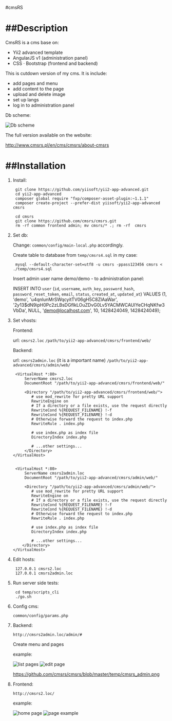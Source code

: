 #cmsRS

##Description
===========

CmsRS is a cms base on: 
* Yii2 advanced template 
* AngularJS v1 (administration panel)
* CSS · Bootstrap (frontend and backend)

This is cutdown version of my cms.
It is include:
* add pages and menu
* add content to the page
* upload and delete image
* set up langs
* log in to administration panel

Db scheme:

<img src="https://github.com/cmsrs/cmsrs/blob/master/temp/schema_cmsrs.png" alt="Db scheme" />


The full version available on the website:

http://www.cmsrs.pl/en/cms/cmsrs/about-cmsrs


##Installation
============

1. Install:

		git clone https://github.com/yiisoft/yii2-app-advanced.git
		cd yii2-app-advanced
		composer global require "fxp/composer-asset-plugin:~1.1.1"
		composer create-project --prefer-dist yiisoft/yii2-app-advanced cmsrs
		
		cd cmsrs
		git clone https://github.com/cmsrs/cmsrs.git
		rm -rf common frontend admin; mv cmsrs/* .; rm -rf  cmsrs


2. Set db:

	Change: `common/config/main-local.php` accordingly.
	
	Create table to database from `temp/cmsrs4.sql` in my case:
	
		mysql --default-character-set=utf8 -u cmsrs -ppass123456 cmsrs < ./temp/cmsrs4.sql 
	
	Insert admin user name demo/demo - to administration panel:
	
	INSERT INTO `user` (`id`, `username`, `auth_key`, `password_hash`, `password_reset_token`, `email`, `status`, `created_at`, `updated_at`) VALUES
    (1, 'demo', 'u4qnlunMrSWqcyitTV06gH5C8ZlAaWar', '$2y$13$dN9ipH0Pc2zLBsDGfIkLOuZDvG0Lv5YACMWCAUIYeCHqNKfw3VbDa', NULL, 'demo@localhost.com', 10, 1428424049, 1428424049);

3. Set vhosts:
	
	Frontend:

	 url: `cmsrs2.loc` 
	 `/path/to/yii2-app-advanced/cmsrs/frontend/web/`
	
	Backend:

	 url:  `cmsrs2admin.loc` (it is a important name)
	 `/path/to/yii2-app-advanced/cmsrs/admin/web/`


		<VirtualHost *:80>
			ServerName cmsrs2.loc
			DocumentRoot "/path/to/yii2-app-advanced/cmsrs/frontend/web/"
			
			<Directory "/path/to/yii2-app-advanced/cmsrs/frontend/web/">
               # use mod_rewrite for pretty URL support
               RewriteEngine on
               # If a directory or a file exists, use the request directly
               RewriteCond %{REQUEST_FILENAME} !-f
               RewriteCond %{REQUEST_FILENAME} !-d
               # Otherwise forward the request to index.php
               RewriteRule . index.php

               # use index.php as index file
               DirectoryIndex index.php

               # ...other settings...
			</Directory>
       </VirtualHost>


		<VirtualHost *:80>
			ServerName cmsrs2admin.loc  
			DocumentRoot "/path/to/yii2-app-advanced/cmsrs/admin/web/"
			
			<Directory "/path/to/yii2-app-advanced/cmsrs/admin/web/">
               # use mod_rewrite for pretty URL support
               RewriteEngine on
               # If a directory or a file exists, use the request directly
               RewriteCond %{REQUEST_FILENAME} !-f
               RewriteCond %{REQUEST_FILENAME} !-d
               # Otherwise forward the request to index.php
               RewriteRule . index.php

               # use index.php as index file
               DirectoryIndex index.php

               # ...other settings...
           </Directory>
       </VirtualHost>

4. Edit hosts:

		127.0.0.1 cmsrs2.loc
		127.0.0.1 cmsrs2admin.loc

5. Run server side tests:

		cd temp/scripts_cli
		./go.sh

6. Config cms:

	`common/config/params.php`


7. Backend:

	`http://cmsrs2admin.loc/admin/#`

	Create menu and pages

	example:

	<img src="https://github.com/cmsrs/cmsrs/blob/master/temp/admin_list_page2.png" alt="list pages" />

	<img src="https://github.com/cmsrs/cmsrs/blob/master/temp/admin_page_edit.png" alt="edit page" />

	https://github.com/cmsrs/cmsrs/blob/master/temp/cmsrs_admin.png



8. Frontend:

	`http://cmsrs2.loc/`

	example:

	<img src="https://github.com/cmsrs/cmsrs/blob/master/temp/front_start_page.png" alt="home page" />

	<img src="https://github.com/cmsrs/cmsrs/blob/master/temp/front_page_example.png" alt="page example" />

